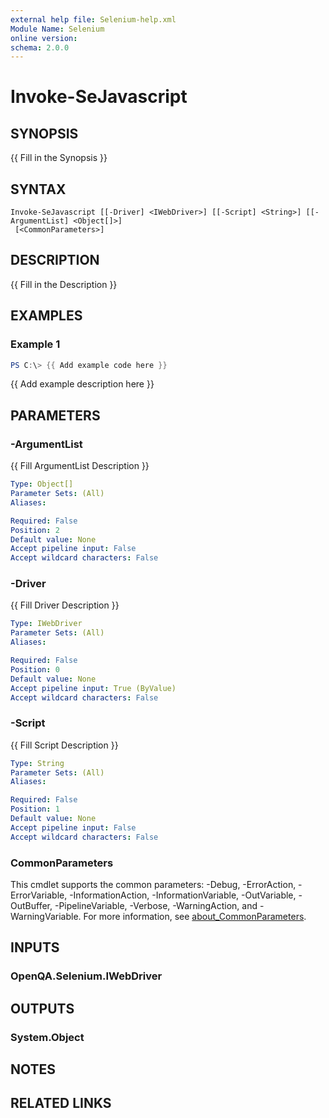 ```yaml
---
external help file: Selenium-help.xml
Module Name: Selenium
online version:
schema: 2.0.0
---
```


# Invoke-SeJavascript

## SYNOPSIS
{{ Fill in the Synopsis }}

## SYNTAX

```
Invoke-SeJavascript [[-Driver] <IWebDriver>] [[-Script] <String>] [[-ArgumentList] <Object[]>]
 [<CommonParameters>]
```

## DESCRIPTION
{{ Fill in the Description }}

## EXAMPLES

### Example 1
```powershell
PS C:\> {{ Add example code here }}
```

{{ Add example description here }}

## PARAMETERS

### -ArgumentList
{{ Fill ArgumentList Description }}

```yaml
Type: Object[]
Parameter Sets: (All)
Aliases:

Required: False
Position: 2
Default value: None
Accept pipeline input: False
Accept wildcard characters: False
```

### -Driver
{{ Fill Driver Description }}

```yaml
Type: IWebDriver
Parameter Sets: (All)
Aliases:

Required: False
Position: 0
Default value: None
Accept pipeline input: True (ByValue)
Accept wildcard characters: False
```

### -Script
{{ Fill Script Description }}

```yaml
Type: String
Parameter Sets: (All)
Aliases:

Required: False
Position: 1
Default value: None
Accept pipeline input: False
Accept wildcard characters: False
```

### CommonParameters
This cmdlet supports the common parameters: -Debug, -ErrorAction, -ErrorVariable, -InformationAction, -InformationVariable, -OutVariable, -OutBuffer, -PipelineVariable, -Verbose, -WarningAction, and -WarningVariable. For more information, see [about_CommonParameters](http://go.microsoft.com/fwlink/?LinkID=113216).

## INPUTS

### OpenQA.Selenium.IWebDriver

## OUTPUTS

### System.Object
## NOTES

## RELATED LINKS
